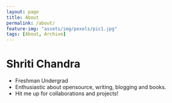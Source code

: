 ```yaml
---
layout: page
title: About
permalink: /about/
feature-img: "assets/img/pexels/pic1.jpg"
tags: [About, Archive]
---
```


# Shriti Chandra

* Freshman Undergrad
* Enthusiastic about opensource, writing, blogging and books.
* Hit me up for collaborations and projects!
